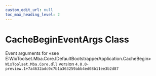 ```yaml
---
custom_edit_url: null
toc_max_heading_level: 2
---
```

# CacheBeginEventArgs Class
Event arguments for «see E:WixToolset.Mba.Core.IDefaultBootstrapperApplication.CacheBegin» 
`WixToolset.Mba.Core.dll` version `4.0.0-preview.1+7a4632adc0c7b1a363259abb4ed08b11ee3b2d87`
